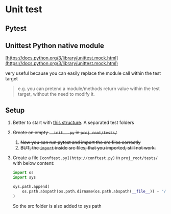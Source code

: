 # Unit test

## Pytest

## Unittest Python native module

[https://docs.python.org/3/library/unittest.mock.html](https://docs.python.org/3/library/unittest.mock.html)

very useful because you can easily replace the module call within the test target

> e.g. you can pretend a module/methods return value within the test target, without the need to modify it.
> 

## Setup

1. Better to start with [this structure](https://docs.pytest.org/en/latest/explanation/pythonpath.html#standalone-test-modules-conftest-py-files). A separated test folders
2. ~~Create an empty `__init__.py` in `proj_root/tests/`~~
    1. ~~Now you can run pytest and import the src files correctly~~
    2. ~~BUT, the `import` inside src files, that you imported, still not work.~~
3. Create a file `[conftest.py](http://conftest.py)` in `proj_root/tests/` with below content:
    
    ```python
    import os
    import sys
    
    sys.path.append(
        os.path.abspath(os.path.dirname(os.path.abspath(__file__)) + "/../src/")
    )
    ```
    
    So the src folder is also added to sys path